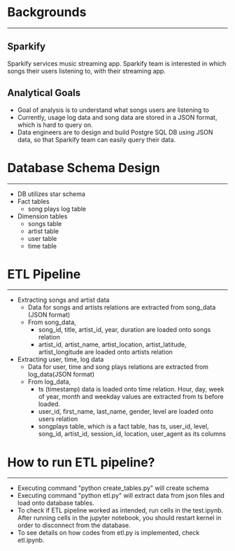 # Backgrounds
---
## Sparkify 
Sparkify services music streaming app. Sparkify team is interested in which songs their users listening to, with their streaming app. 

## Analytical Goals
- Goal of analysis is to understand what songs users are listening to
- Currently, usage log data and song data are stored in a JSON format, which is hard to query on. 
- Data engineers are to design and build Postgre SQL DB using JSON data, so that Sparkify team can easily query their data. 

# Database Schema Design
---
- DB utilizes star schema 
- Fact tables
    - song plays log table 
- Dimension tables
    - songs table
    - artist table
    - user table
    - time table

# ETL Pipeline
---
- Extracting songs and artist data
    - Data for songs and artists relations are extracted from song_data (JSON format)
    - From song_data, 
        - song_id, title, artist_id, year, duration are loaded onto songs relation
        - artist_id, artist_name, artist_location, artist_latitude, artist_longitude are loaded onto artists relation
- Extracting user, time, log data
    - Data for user, time and song plays relations are extracted from log_data(JSON format)
    - From log_data,
        - ts (timestamp) data is loaded onto time relation. Hour, day, week of year, month and weekday values are extracted from ts before loaded. 
        - user_id, first_name, last_name, gender, level are loaded onto users relation
        - songplays table, which is a fact table, has ts, user_id, level, song_id, artist_id, session_id, location, user_agent as its columns 
        
# How to run ETL pipeline? 
--- 
- Executing command "python create_tables.py" will create schema
- Executing command "python etl.py" will extract data from json files and load onto database tables. 
- To check if ETL pipeline worked as intended, run cells in the test.ipynb. After running cells in the jupyter notebook, you should restart kernel in order to disconnect from the database. 
- To see details on how codes from etl.py is implemented, check etl.ipynb. 